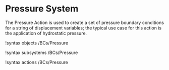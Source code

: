 # Pressure System

The Pressure Action is used to create a set of pressure boundary conditions for a string of displacement variables; the typical use case for this action is the application of hydrostatic pressure.

!syntax objects /BCs/Pressure

!syntax subsystems /BCs/Pressure

!syntax actions /BCs/Pressure
